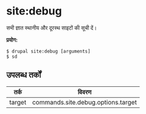 # site:debug
सभी ज्ञात स्थानीय और दूरस्थ साइटों की सूची दें।

**प्रयोग:**
```
$ drupal site:debug [arguments]
$ sd  
```

## उपलब्ध तर्कों
तर्क | विवरण
---------|-------------
target | commands.site.debug.options.target
